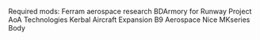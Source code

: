 Required mods:
Ferram aerospace research
BDArmory for Runway Project
AoA Technologies
Kerbal Aircraft Expansion
B9 Aerospace
Nice MKseries Body
